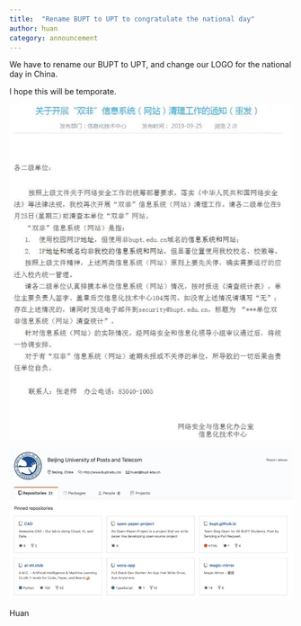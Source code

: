 ```yaml
---
title:  "Rename BUPT to UPT to congratulate the national day"
author: huan
category: announcement
---
```

We have to rename our BUPT to UPT, and change our LOGO for the national day in China.

I hope this will be temporate.

<!--more-->

![announcement](/assets/2019/10-shuangfei/2019-10-1-shuangfei-announcement.jpg)

![before](/assets/2019/10-shuangfei/bupt-org-before-2019-10.jpg)

Huan
